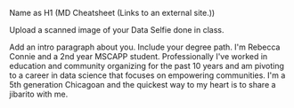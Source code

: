 Name as H1 (MD Cheatsheet (Links to an external site.))

Upload a scanned image of your Data Selfie done in class.



Add an intro paragraph about you. Include your degree path.
I'm Rebecca Connie and a 2nd year MSCAPP student.  Professionally I've worked in education
and community organizing for the past 10 years and am pivoting to a career in data science
that focuses on empowering communities.  I'm a 5th generation Chicagoan and the quickest way 
to my heart is to share a jibarito with me.

